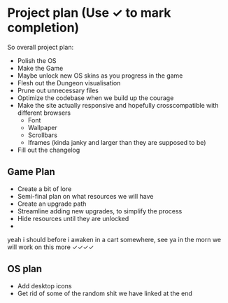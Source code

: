 # Project plan (Use ✓ to mark completion)

So overall project plan:

- Polish the OS
- Make the Game
- Maybe unlock new OS skins as you progress in the game
- Flesh out the Dungeon visualisation 
- Prune out unnecessary files
- Optimize the codebase when we build up the courage
- Make the site actually responsive and hopefully crosscompatible with different browsers
    * Font
    * Wallpaper
    * Scrollbars
    * Iframes (kinda janky and larger than they are supposed to be)
- Fill out the changelog

## Game Plan

- Create a bit of lore
- Semi-final plan on what resources we will have
- Create an upgrade path
- Streamline adding new upgrades, to simplify the process
- Hide resources until they are unlocked
- 

yeah i should before i awaken in a cart somewhere, see ya in the morn we will work on this more ✓✓✓✓

## OS plan

- Add desktop icons
- Get rid of some of the random shit we have linked at the end
